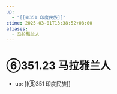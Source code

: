 ```yaml
---
up:
  - "[[⑥351 印度民族]]"
ctime: 2025-03-01T13:38:52+08:00
aliases:
  - 马拉雅兰人
---
```


# ⑥351.23 马拉雅兰人

- up: [[⑥351 印度民族]]
